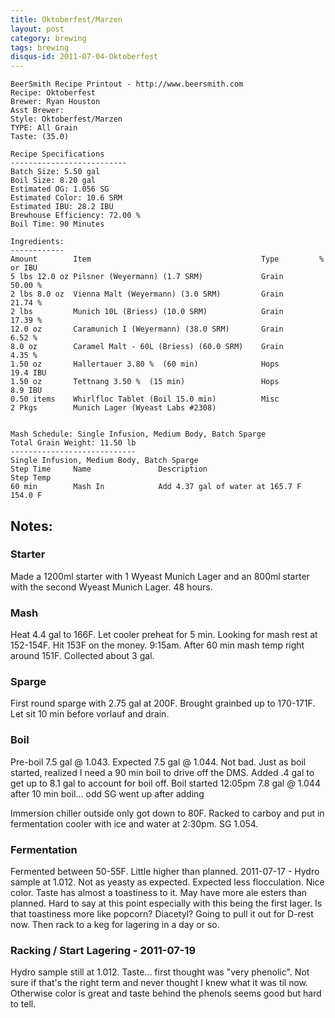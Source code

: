 ```yaml
---
title: Oktoberfest/Marzen
layout: post
category: brewing
tags: brewing
disqus-id: 2011-07-04-Oktoberfest
---
```

    BeerSmith Recipe Printout - http://www.beersmith.com
    Recipe: Oktoberfest
    Brewer: Ryan Houston
    Asst Brewer:
    Style: Oktoberfest/Marzen
    TYPE: All Grain
    Taste: (35.0)

    Recipe Specifications
    --------------------------
    Batch Size: 5.50 gal
    Boil Size: 8.20 gal
    Estimated OG: 1.056 SG
    Estimated Color: 10.6 SRM
    Estimated IBU: 28.2 IBU
    Brewhouse Efficiency: 72.00 %
    Boil Time: 90 Minutes

    Ingredients:
    ------------
    Amount        Item                                      Type         % or IBU      
    5 lbs 12.0 oz Pilsner (Weyermann) (1.7 SRM)             Grain        50.00 %       
    2 lbs 8.0 oz  Vienna Malt (Weyermann) (3.0 SRM)         Grain        21.74 %       
    2 lbs         Munich 10L (Briess) (10.0 SRM)            Grain        17.39 %       
    12.0 oz       Caramunich I (Weyermann) (38.0 SRM)       Grain        6.52 %        
    8.0 oz        Caramel Malt - 60L (Briess) (60.0 SRM)    Grain        4.35 %        
    1.50 oz       Hallertauer 3.80 %  (60 min)              Hops         19.4 IBU      
    1.50 oz       Tettnang 3.50 %  (15 min)                 Hops         8.9 IBU       
    0.50 items    Whirlfloc Tablet (Boil 15.0 min)          Misc                       
    2 Pkgs        Munich Lager (Wyeast Labs #2308) 


    Mash Schedule: Single Infusion, Medium Body, Batch Sparge
    Total Grain Weight: 11.50 lb
    ----------------------------
    Single Infusion, Medium Body, Batch Sparge
    Step Time     Name               Description                         Step Temp     
    60 min        Mash In            Add 4.37 gal of water at 165.7 F    154.0 F       


Notes:
------
### Starter ###
Made a 1200ml starter with 1 Wyeast Munich Lager and an 800ml starter with the second Wyeast Munich Lager. 48 hours.

### Mash ###
Heat 4.4 gal to 166F. Let cooler preheat for 5 min. Looking for mash rest at 152-154F. Hit 153F on the money. 9:15am.
After 60 min mash temp right around 151F. Collected about 3 gal.

### Sparge ###
First round sparge with 2.75 gal at 200F. Brought grainbed up to 170-171F. Let sit 10 min before vorlauf and drain.

### Boil ###
Pre-boil 7.5 gal @ 1.043. Expected 7.5 gal @ 1.044. Not bad.
Just as boil started, realized I need a 90 min boil to drive off the DMS. Added .4 gal to get up to 8.1 gal to account for boil off. Boil started 12:05pm
7.8 gal @ 1.044 after 10 min boil... odd SG went up after adding

Immersion chiller outside only got down to 80F. Racked to carboy and put in fermentation cooler with ice and water at 2:30pm. SG 1.054.

### Fermentation ###
Fermented between 50-55F. Little higher than planned.
2011-07-17 - Hydro sample at 1.012.  Not as yeasty as expected. Expected less flocculation. Nice color. Taste has almost a toastiness to it. May have more ale esters than planned. Hard to say at this point especially with this being the first lager. Is that toastiness more like popcorn? Diacetyl? Going to pull it out for  D-rest now. Then rack to a keg for lagering in a day or so.

### Racking / Start Lagering - 2011-07-19 ###
Hydro sample still at 1.012.
Taste... first thought was "very phenolic". Not sure if that's the right term and never thought I knew what it was til now. Otherwise color is great and taste behind the phenols seems good but hard to tell.
